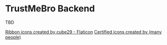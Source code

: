 # TrustMeBro Backend

TBD

<a href="https://www.flaticon.com/free-icons/ribbon" title="ribbon icons">Ribbon icons created by cube29 - Flaticon</a>
<a href="https://www.flaticon.com/free-icons/certified" title="certified icons">Certified icons created by (many people)</a>